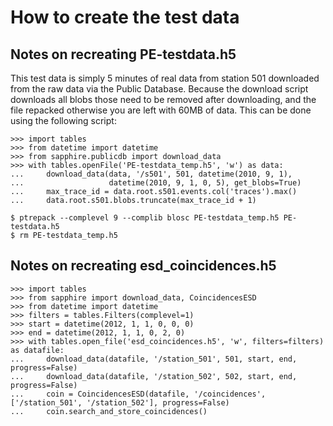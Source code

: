 How to create the test data
===========================


Notes on recreating PE-testdata.h5
----------------------------------

This test data is simply 5 minutes of real data from station 501
downloaded from the raw data via the Public Database.
Because the download script downloads all blobs those need to be removed
after downloading, and the file repacked otherwise you are left with
60MB of data. This can be done using the following script:

    >>> import tables
    >>> from datetime import datetime
    >>> from sapphire.publicdb import download_data
    >>> with tables.openFile('PE-testdata_temp.h5', 'w') as data:
    ...     download_data(data, '/s501', 501, datetime(2010, 9, 1),
    ...                   datetime(2010, 9, 1, 0, 5), get_blobs=True)
    ...     max_trace_id = data.root.s501.events.col('traces').max()
    ...     data.root.s501.blobs.truncate(max_trace_id + 1)

    $ ptrepack --complevel 9 --complib blosc PE-testdata_temp.h5 PE-testdata.h5
    $ rm PE-testdata_temp.h5


Notes on recreating esd_coincidences.h5
---------------------------------------

    >>> import tables
    >>> from sapphire import download_data, CoincidencesESD
    >>> from datetime import datetime
    >>> filters = tables.Filters(complevel=1)
    >>> start = datetime(2012, 1, 1, 0, 0, 0)
    >>> end = datetime(2012, 1, 1, 0, 2, 0)
    >>> with tables.open_file('esd_coincidences.h5', 'w', filters=filters) as datafile:
    ...     download_data(datafile, '/station_501', 501, start, end, progress=False)
    ...     download_data(datafile, '/station_502', 502, start, end, progress=False)
    ...     coin = CoincidencesESD(datafile, '/coincidences', ['/station_501', '/station_502'], progress=False)
    ...     coin.search_and_store_coincidences()
